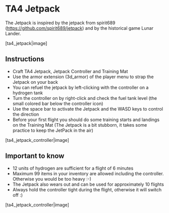 # TA4 Jetpack

The Jetpack is inspired by the jetpack from spirit689 (https://github.com/spirit689/jetpack)
and by the historical game Lunar Lander.

[ta4_jetpack|image]


## Instructions

- Craft TA4 Jetpack, Jetpack Controller and Training Mat
- Use the armor extension (3d_armor) of the player menu to strap the Jetpack on your back
- You can refuel the jetpack by left-clicking with the controller on a hydrogen tank
- Turn the controller on by right-click and check the fuel tank level (the small colored bar below the controller icon)
- Use the space bar to activate the Jetpack and the WASD keys to control the direction
- Before your first flight you should do some training starts and landings on the Training Mat 
  (The Jetpack is a bit stubborn, it takes some practice to keep the JetPack in the air) 

[ta4_jetpack_controller|image]

  
## Important to know

- 12 units of hydrogen are sufficient for a flight of 6 minutes
- Maximum 99 items in your inventory are allowed including the controller.
  Otherwise you would be too heavy :-)
- The Jetpack also wears out and can be used for approximately 10 flights
- Always hold the controller tight during the flight, otherwise it will switch off :)

[ta4_jetpack_controller|image]

